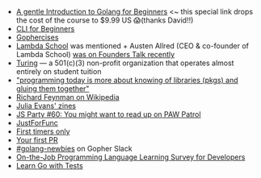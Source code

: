 - [A gentle Introduction to Golang for Beginners](https://www.udemy.com/a-gentle-introduction-to-google-go-golang-for-beginners/?couponCode=GOTIME_2019) <~ this special link drops the cost of the course to $9.99 US 😱(thanks David!!)
- [CLI for Beginners](https://spf13.com/presentation/building-an-awesome-cli-app-in-go-oscon/)
- [Gophercises](https://gophercises.com/)
- [Lambda School](https://lambdaschool.com/) was mentioned + Austen Allred (CEO & co-founder of Lambda School) [was on Founders Talk recently](https://changelog.com/founderstalk/63)
- [Turing](https://turing.io/) — a 501(c)(3) non-profit organization that operates almost entirely on student tuition
- ["programming today is more about knowing of libraries (pkgs) and gluing them together"](https://www.youtube.com/watch?v=zmYhR8cUX90&feature=youtu.be&t=245)
- [Richard Feynman on Wikipedia](https://en.wikipedia.org/wiki/Richard_Feynman)
- [Julia Evans' zines](https://wizardzines.com/)
- [JS Party #60: You might want to read up on PAW Patrol](https://changelog.com/jsparty/60)
- [JustForFunc](https://www.youtube.com/c/justforfunc)
- [First timers only](https://www.firsttimersonly.com/)
- [Your first PR](https://yourfirstpr.github.io/)
- [#golang-newbies](https://gophers.slack.com/archives/C02A8LZKT) on Gopher Slack
- [On-the-Job Programming Language Learning Survey for Developers](https://docs.google.com/forms/d/e/1FAIpQLSf9OMOBjaoxGNpCMegFDhk-9OkQ8qGGyXvGBCNvc-qS8hJt2A/viewform)
- [Learn Go with Tests](https://quii.gitbook.io/learn-go-with-tests/)